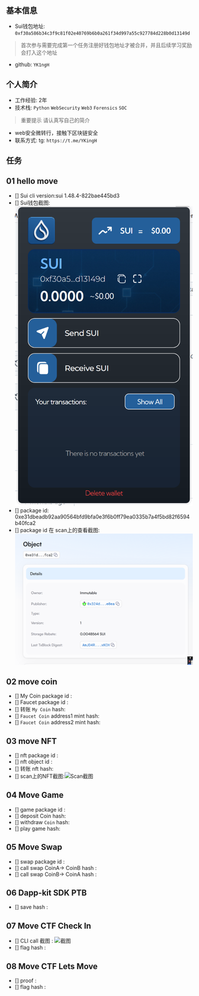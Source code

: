 ## 基本信息
- Sui钱包地址: `0xf30a586b34c3f9c81f02e40769b6b0a261f34d997a55c927784d228b0d13149d`
> 首次参与需要完成第一个任务注册好钱包地址才被合并，并且后续学习奖励会打入这个地址
- github: `YK1ngH`

## 个人简介
- 工作经验: 2年
- 技术栈: `Python` `WebSecurity` `Web3` `Forensics` `SOC`
> 重要提示 请认真写自己的简介
- web安全微转行，接触下区块链安全
- 联系方式: tg: `https://t.me/YKingH`

## 任务

##   01 hello move  
- [] Sui cli version:sui 1.48.4-822bae445bd3
- [] Sui钱包截图: ![Sui钱包截图](./images/img.png)
- [] package id: 0xe31dbeadb92aa90564bfd9bfa0e3f6b0ff79ea0335b7a4f5bd82f6594b40fca2
- [] package id 在 scan上的查看截图:![Scan截图](./images/img_1.png)

##   02 move coin
- [] My Coin package id : 
- [] Faucet package id : 
- [] 转账 `My Coin` hash:
- [] `Faucet Coin` address1 mint hash:
- [] `Faucet Coin` address2 mint hash:

##   03 move NFT
- [] nft package id :
- [] nft object id : 
- [] 转账 nft  hash:
- [] scan上的NFT截图:![Scan截图](./images/你的图片地址)

##   04 Move Game
- [] game package id :
- [] deposit Coin hash:
- [] withdraw `Coin` hash:
- [] play game hash:

##   05 Move Swap
- [] swap package id :
- [] call swap CoinA-> CoinB  hash :
- [] call swap CoinB-> CoinA  hash :

##   06 Dapp-kit SDK PTB
- [] save hash :

##   07 Move CTF Check In
- [] CLI call 截图 : ![截图](./images/你的图片地址)
- [] flag hash :

##   08 Move CTF Lets Move
- [] proof : 
- [] flag hash :

